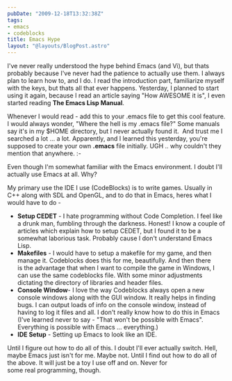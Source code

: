 ```yaml
---
pubDate: "2009-12-18T13:32:38Z"
tags:
- emacs
- codeblocks
title: Emacs Hype
layout: "@layouts/BlogPost.astro"
---
```


I've never really understood the hype behind Emacs (and Vi), but thats probably because I've never had the patience to actually use them. I always plan to learn how to, and I do. I read the introduction part, familiarize myself with the keys, but thats all that ever happens. Yesterday, I planned to start using it again, because I read an article saying "How AWESOME it is", I even started reading **The Emacs Lisp Manual**.

Whenever I would read - add this to your .emacs file to get this cool feature. I would always wonder, "Where the hell is my .emacs file?" Some manuals say it's in my $HOME directory, but I never actually found it.  And trust me I searched a lot ... a lot. Apparently, and I learned this yesterday, you're supposed to create your own **.emacs** file initially. UGH .. why couldn't they mention that anywhere. :-

Even though I'm somewhat familiar with the Emacs environment. I doubt I'll actually use Emacs at all. Why?

My primary use the IDE I use (CodeBlocks) is to write games. Usually in C++ along with SDL and OpenGL, and to do that in Emacs, heres what I would have to do -

* **Setup CEDET** - I hate programming without Code Completion. I feel like a drunk man, fumbling through the darkness. Honest! I know a couple of articles which explain how to setup CEDET, but I found it to be a somewhat laborious task. Probably cause I don't understand Emacs Lisp.
* **Makefiles** - I would have to setup a makefile for my game, and then manage it. Codeblocks does this for me, beautifully. And then there is the advantage that when I want to compile the game in Windows, I can use the same codeblocks file. With some minor adjustments dictating the directory of libraries and header files.
* **Console Window**- I love the way Codeblocks always open a new console windows along with the GUI window. It really helps in finding bugs. I can output loads of info on the console window, instead of having to log it files and all. I don't really know how to do this in Emacs (I've learned never to say - "That won't be possible with Emacs". Everything is possible with Emacs ... everything.)
* **IDE Setup** - Setting up Emacs to look like an IDE.

Until I figure out how to do all of this. I doubt I'll ever actually switch. Hell, maybe Emacs just isn't for me. Maybe not. Until I find out how to do all of the above. It will just be a toy I use off and on. Never for some real programming, though.
